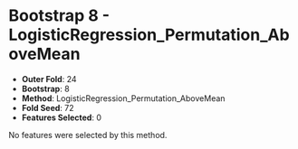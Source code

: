 # Bootstrap 8 - LogisticRegression_Permutation_AboveMean

- **Outer Fold**: 24
- **Bootstrap**: 8
- **Method**: LogisticRegression_Permutation_AboveMean
- **Fold Seed**: 72
- **Features Selected**: 0

No features were selected by this method.
